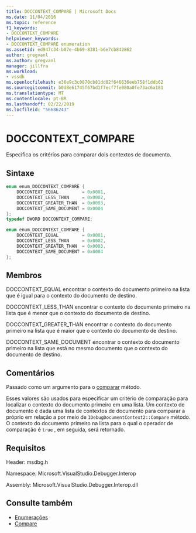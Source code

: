 ```yaml
---
title: DOCCONTEXT_COMPARE | Microsoft Docs
ms.date: 11/04/2016
ms.topic: reference
f1_keywords:
- DOCCONTEXT_COMPARE
helpviewer_keywords:
- DOCCONTEXT_COMPARE enumeration
ms.assetid: ed947c34-b07e-4b69-8381-b6e7cb842862
author: gregvanl
ms.author: gregvanl
manager: jillfra
ms.workload:
- vssdk
ms.openlocfilehash: e36e9c3c0870cb81dd02f646636eeb758f1ddb62
ms.sourcegitcommit: b0d8e61745f67bd1f7ecf7fe080a0fe73ac6a181
ms.translationtype: MT
ms.contentlocale: pt-BR
ms.lasthandoff: 02/22/2019
ms.locfileid: "56686243"
---
```

# <a name="doccontextcompare"></a>DOCCONTEXT_COMPARE
Especifica os critérios para comparar dois contextos de documento.

## <a name="syntax"></a>Sintaxe

```cpp
enum enum_DOCCONTEXT_COMPARE {
    DOCCONTEXT_EQUAL         = 0x0001,
    DOCCONTEXT_LESS_THAN     = 0x0002,
    DOCCONTEXT_GREATER_THAN  = 0x0003,
    DOCCONTEXT_SAME_DOCUMENT = 0x0004
};
typedef DWORD DOCCONTEXT_COMPARE;
```

```csharp
enum enum_DOCCONTEXT_COMPARE {
    DOCCONTEXT_EQUAL         = 0x0001,
    DOCCONTEXT_LESS_THAN     = 0x0002,
    DOCCONTEXT_GREATER_THAN  = 0x0003,
    DOCCONTEXT_SAME_DOCUMENT = 0x0004
};
```

## <a name="members"></a>Membros
DOCCONTEXT_EQUAL encontrar o contexto do documento primeiro na lista que é igual para o contexto do documento de destino.

DOCCONTEXT_LESS_THAN encontrar o contexto do documento primeiro na lista que é menor que o contexto do documento de destino.

DOCCONTEXT_GREATER_THAN encontrar o contexto do documento primeiro na lista que é maior que o contexto do documento de destino.

DOCCONTEXT_SAME_DOCUMENT encontrar o contexto do documento primeiro na lista que está no mesmo documento que o contexto do documento de destino.

## <a name="remarks"></a>Comentários
Passado como um argumento para o [comparar](../../../extensibility/debugger/reference/idebugdocumentcontext2-compare.md) método.

Esses valores são usados para especificar um critério de comparação para localizar o contexto do documento primeiro em uma lista. Um contexto de documento é dada uma lista de contextos de documento para comparar a próprio em relação a por meio de `IDebugDocumentContext2::Compare` método. O contexto do documento primeiro na lista para o qual o operador de comparação é `true` , em seguida, será retornado.

## <a name="requirements"></a>Requisitos
Header: msdbg.h

Namespace: Microsoft.VisualStudio.Debugger.Interop

Assembly: Microsoft.VisualStudio.Debugger.Interop.dll

## <a name="see-also"></a>Consulte também
- [Enumerações](../../../extensibility/debugger/reference/enumerations-visual-studio-debugging.md)
- [Compare](../../../extensibility/debugger/reference/idebugdocumentcontext2-compare.md)
